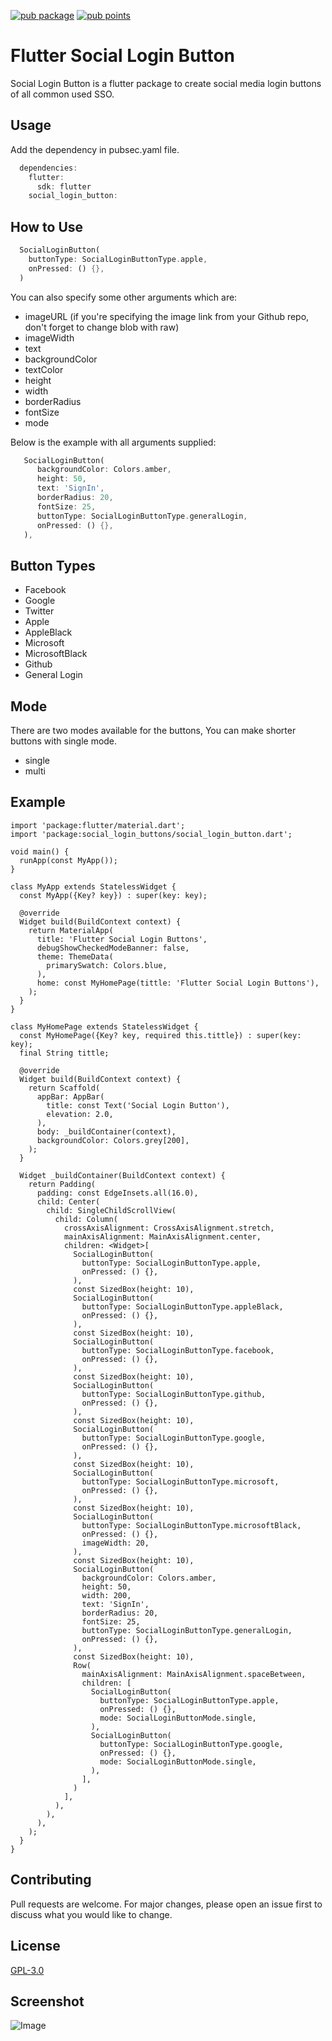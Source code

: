 [![pub package](https://img.shields.io/pub/v/social_login_buttons.svg)](https://pub.dev/packages/social_login_buttons)
[![pub points](https://badges.bar/social_login_buttons/pub%20points)](https://pub.dev/packages/social_login_buttons)
# Flutter Social Login Button

Social Login Button is a flutter package to create social media login buttons of all common used SSO.

## Usage

Add the dependency in pubsec.yaml file.

```dart
  dependencies:
    flutter:
      sdk: flutter
    social_login_button:
```

## How to Use

```dart
  SocialLoginButton(
    buttonType: SocialLoginButtonType.apple,
    onPressed: () {},
  )          
```
You can also specify some other arguments which are:

- imageURL (if you're specifying the image link from your Github repo, don't forget to change blob with raw)
- imageWidth
- text
- backgroundColor
- textColor
- height
- width
- borderRadius
- fontSize
- mode

Below is the example with all arguments supplied:

```dart
   SocialLoginButton(
      backgroundColor: Colors.amber,
      height: 50,
      text: 'SignIn',
      borderRadius: 20,
      fontSize: 25,
      buttonType: SocialLoginButtonType.generalLogin,
      onPressed: () {},
   ),
```

## Button Types

- Facebook
- Google
- Twitter
- Apple
- AppleBlack
- Microsoft
- MicrosoftBlack
- Github
- General Login

## Mode

There are two modes available for the buttons, You can make shorter buttons with single mode.

- single
- multi

## Example

```
import 'package:flutter/material.dart';
import 'package:social_login_buttons/social_login_button.dart';

void main() {
  runApp(const MyApp());
}

class MyApp extends StatelessWidget {
  const MyApp({Key? key}) : super(key: key);

  @override
  Widget build(BuildContext context) {
    return MaterialApp(
      title: 'Flutter Social Login Buttons',
      debugShowCheckedModeBanner: false,
      theme: ThemeData(
        primarySwatch: Colors.blue,
      ),
      home: const MyHomePage(tittle: 'Flutter Social Login Buttons'),
    );
  }
}

class MyHomePage extends StatelessWidget {
  const MyHomePage({Key? key, required this.tittle}) : super(key: key);
  final String tittle;

  @override
  Widget build(BuildContext context) {
    return Scaffold(
      appBar: AppBar(
        title: const Text('Social Login Button'),
        elevation: 2.0,
      ),
      body: _buildContainer(context),
      backgroundColor: Colors.grey[200],
    );
  }

  Widget _buildContainer(BuildContext context) {
    return Padding(
      padding: const EdgeInsets.all(16.0),
      child: Center(
        child: SingleChildScrollView(
          child: Column(
            crossAxisAlignment: CrossAxisAlignment.stretch,
            mainAxisAlignment: MainAxisAlignment.center,
            children: <Widget>[
              SocialLoginButton(
                buttonType: SocialLoginButtonType.apple,
                onPressed: () {},
              ),
              const SizedBox(height: 10),
              SocialLoginButton(
                buttonType: SocialLoginButtonType.appleBlack,
                onPressed: () {},
              ),
              const SizedBox(height: 10),
              SocialLoginButton(
                buttonType: SocialLoginButtonType.facebook,
                onPressed: () {},
              ),
              const SizedBox(height: 10),
              SocialLoginButton(
                buttonType: SocialLoginButtonType.github,
                onPressed: () {},
              ),
              const SizedBox(height: 10),
              SocialLoginButton(
                buttonType: SocialLoginButtonType.google,
                onPressed: () {},
              ),
              const SizedBox(height: 10),
              SocialLoginButton(
                buttonType: SocialLoginButtonType.microsoft,
                onPressed: () {},
              ),
              const SizedBox(height: 10),
              SocialLoginButton(
                buttonType: SocialLoginButtonType.microsoftBlack,
                onPressed: () {},
                imageWidth: 20,
              ),
              const SizedBox(height: 10),
              SocialLoginButton(
                backgroundColor: Colors.amber,
                height: 50,
                width: 200,
                text: 'SignIn',
                borderRadius: 20,
                fontSize: 25,
                buttonType: SocialLoginButtonType.generalLogin,
                onPressed: () {},
              ),
              const SizedBox(height: 10),
              Row(
                mainAxisAlignment: MainAxisAlignment.spaceBetween,
                children: [
                  SocialLoginButton(
                    buttonType: SocialLoginButtonType.apple,
                    onPressed: () {},
                    mode: SocialLoginButtonMode.single,
                  ),
                  SocialLoginButton(
                    buttonType: SocialLoginButtonType.google,
                    onPressed: () {},
                    mode: SocialLoginButtonMode.single,
                  ),
                ],
              )
            ],
          ),
        ),
      ),
    );
  }
}

```

## Contributing
Pull requests are welcome. For major changes, please open an issue first to discuss what you would like to change.

## License
[GPL-3.0](https://choosealicense.com/licenses/gpl-3.0/)

## Screenshot
![Image](https://github.com/MuhammadHassanRazaa/FlutterSocialLoginButtons/blob/master/Screenshots/ss1.png)